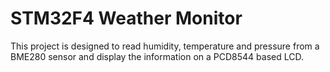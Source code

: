 # STM32F4 Weather Monitor
This project is designed to read humidity, temperature and pressure from a BME280 sensor and display the information on a PCD8544 based LCD.
